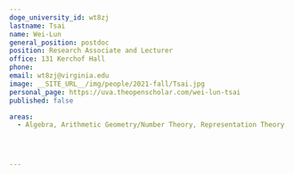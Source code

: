 ```yaml
---
doge_university_id: wt8zj
lastname: Tsai
name: Wei-Lun
general_position: postdoc
position: Research Associate and Lecturer
office: 131 Kerchof Hall
phone:
email: wt8zj@virginia.edu
image: __SITE_URL__/img/people/2021-fall/Tsai.jpg
personal_page: https://uva.theopenscholar.com/wei-lun-tsai
published: false

areas:
  - Algebra, Arithmetic Geometry/Number Theory, Representation Theory




---
```

